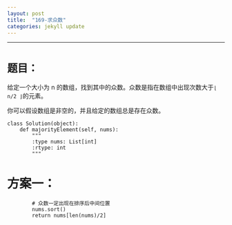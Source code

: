 ```yaml
---
layout: post
title:  "169-求众数"
categories: jekyll update
---
```

_______________________________________________________________________________
# `题目：`

给定一个大小为 n 的数组，找到其中的众数。众数是指在数组中出现次数大于`⌊ n/2 ⌋`的元素。

你可以假设数组是非空的，并且给定的数组总是存在众数。

    class Solution(object):
        def majorityElement(self, nums):
            """
            :type nums: List[int]
            :rtype: int
            """

# 方案一：

            # 众数一定出现在排序后中间位置
            nums.sort()
            return nums[len(nums)/2]
